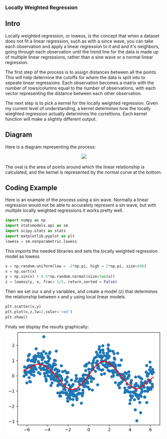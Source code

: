 <script type="text/javascript"
  src="https://cdnjs.cloudflare.com/ajax/libs/mathjax/2.7.0/MathJax.js?config=TeX-AMS_CHTML">
</script>
<script type="text/x-mathjax-config">
  MathJax.Hub.Config({
    tex2jax: {
      inlineMath: [['$','$'], ['\\(','\\)']],
      processEscapes: true},
      jax: ["input/TeX","input/MathML","input/AsciiMath","output/CommonHTML"],
      extensions: ["tex2jax.js","mml2jax.js","asciimath2jax.js","MathMenu.js","MathZoom.js","AssistiveMML.js", "[Contrib]/a11y/accessibility-menu.js"],
      TeX: {
      extensions: ["AMSmath.js","AMSsymbols.js","noErrors.js","noUndefined.js"],
      equationNumbers: {
      autoNumber: "AMS"
      }
    }
  });
</script>


### Locally Weighted Regression

## Intro
Locally weighted regression, or lowess, is the concept that when a dataset does not fit a linear regression, such as with a since wave, you can take each observation and apply a linear regression to it and and it's neighbors, going through each observation until the trend line for the data is made up of multiple linear regressions, rather than a sine wave or a normal linear regression. 

The first step of the process is to assign distances between all the points. This will help determine the cutoffs for where the data is split into to sepeate linear regressions. Each observation becomes a matrix with the number of rows/columns equal to the number of observations, with each vector representing the distance between each other observation.

The next step is to pick a kernel for the locally weighted regression. Given my current level of understanding, a kernel determines how the locally wieghted regression actually determines the correltions. Each kernel function will make a slightly different output.

## Diagram
Here is a diagram representing the process:
<figure>
<center>
<img src='https://drive.google.com/uc?id=1rWcjflTXOfPsuKa71dr_ruqgqklfcSO_' 
width='500px' />
<figcaption></figcaption></center>
</figure>

The oval is the area of points around which the linear relationship is calculated, and the kernel is represented by the normal curve at the bottom. 


## Coding Example

Here is an example of the process using a sin wave. Normally a linear regression would not be able to accurately represent a sin wave, but with mulitple locally weighted regressions it works pretty well.

```Python
import numpy as np
import statsmodels.api as sm
import scipy.stats as stats
import matplotlib.pyplot as plt
lowess = sm.nonparametric.lowess
```

This imports the needed libraries and sets the locally weighted regression model as lowess

```Python
x = np.random.uniform(low = -2*np.pi, high = 2*np.pi, size=500)
x = np.sort(x)
y = np.sin(x) + 0.5*np.random.normal(size=len(x))
z = lowess(y, x, frac= 1/5, return_sorted = False)
```

Then we set our x and y variables, and create a model (z) that determines the relationship between x and y using local linear models.

```Python
plt.scatter(x,y)
plt.plot(x,z,lw=2,color='red')
plt.show()
```

Finaly we display the results graphically: 
![sinLinear.png](sinLinear.png)

